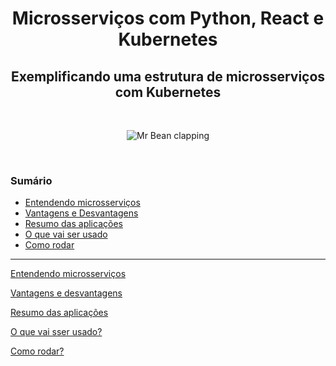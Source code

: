 <h1 align="center">Microsserviços com Python, React e Kubernetes</h1>
<h2 align="center">Exemplificando uma estrutura de microsserviços com Kubernetes</h2>
<br />

<p align="center">
  <img src="./assets/clap-mr-bean.gif" alt="Mr Bean clapping"/>
</p>

<br />

<h3>Sumário</h3>

 - [Entendendo microsserviços](#entendendo-microsservicos)
 - [Vantagens e Desvantagens](#vantagens-desvantagens)
 - [Resumo das aplicações](#resumo-das-aplicacoes)
 - [O que vai ser usado](#o-que-vai-ser-usado)
 - [Como rodar](#como-rodar)

<hr />

[Entendendo microsserviços](#entendendo-microsservicos)

[Vantagens e desvantagens](#vantagens-desvantagens)

[Resumo das aplicações](#resumo-das-aplicacoes)

[O que vai sser usado?](#o-que-vai-ser-usado)

[Como rodar?](#como-rodar)